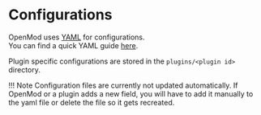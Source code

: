 # Configurations

OpenMod uses [YAML](https://yaml.org/) for configurations.  
You can find a quick YAML guide [here](https://blog.codemagic.io/what-you-can-do-with-yaml/).

Plugin specific configurations are stored in the `plugins/<plugin id>` directory.

!!! Note
    Configuration files are currently not updated automatically. If OpenMod or a plugin adds a new field, you will have to add it manually to the yaml file or delete the file so it gets recreated.